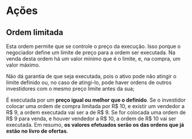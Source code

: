 # Ações

## Ordem limitada

Esta ordem permite que se controle o preço da execução. Isso porque o negociador define um limite de preço para a ordem ser executada. Na venda desta ordem há um valor mínimo que é o limite, e, na compra, um valor máximo.

Não dá garantia de que seja executada, pois o ativo pode não atingir o limite definido ou, no caso de atingi-lo, pode haver ordens de outros investidores com o mesmo preço limite antes da sua;

É executada por um **preço igual ou melhor que o definido**. Se o investidor colocar uma ordem de compra limitada por R$ 10, e existir um vendedor a R$ 9, a ordem executada vai ser a de R$ 9. Se for colocada uma ordem de R$ 9 para venda, e houver vendedor a R$ 10, a ordem de R$ 10 vai ser executada. Em resumo, **os valores efetuados serão os das ordens que já estão no livro de ofertas**.

